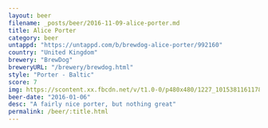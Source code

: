 ```yaml
---
layout: beer
filename: _posts/beer/2016-11-09-alice-porter.md
title: Alice Porter
category: beer
untappd: "https://untappd.com/b/brewdog-alice-porter/992160"
country: "United Kingdom"
brewery: "BrewDog"
breweryURL: "/brewery/brewdog.html"
style: "Porter - Baltic"
score: 7
img: https://scontent.xx.fbcdn.net/v/t1.0-0/p480x480/1227_10153811611783745_4791320626770283018_n.jpg?oh=d1d66e03894bab2d1f44294aa23f4d3b&oe=5A62FBD0
beer-date: "2016-01-06"
desc: "A fairly nice porter, but nothing great"
permalink: /beer/:title.html
---
```

